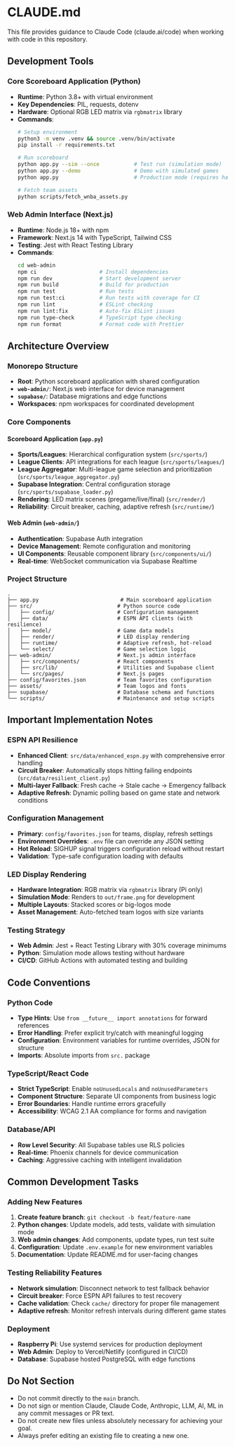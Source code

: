 # CLAUDE.md

This file provides guidance to Claude Code (claude.ai/code) when working with code in this repository.

## Development Tools

### Core Scoreboard Application (Python)
- **Runtime**: Python 3.8+ with virtual environment
- **Key Dependencies**: PIL, requests, dotenv
- **Hardware**: Optional RGB LED matrix via `rgbmatrix` library
- **Commands**:
  ```bash
  # Setup environment
  python3 -m venv .venv && source .venv/bin/activate
  pip install -r requirements.txt
  
  # Run scoreboard
  python app.py --sim --once           # Test run (simulation mode)
  python app.py --demo                 # Demo with simulated games
  python app.py                        # Production mode (requires hardware)
  
  # Fetch team assets
  python scripts/fetch_wnba_assets.py
  ```

### Web Admin Interface (Next.js)
- **Runtime**: Node.js 18+ with npm
- **Framework**: Next.js 14 with TypeScript, Tailwind CSS
- **Testing**: Jest with React Testing Library
- **Commands**:
  ```bash
  cd web-admin
  npm ci                    # Install dependencies
  npm run dev               # Start development server
  npm run build             # Build for production
  npm run test              # Run tests
  npm run test:ci           # Run tests with coverage for CI
  npm run lint              # ESLint checking
  npm run lint:fix          # Auto-fix ESLint issues
  npm run type-check        # TypeScript type checking
  npm run format            # Format code with Prettier
  ```

## Architecture Overview

### Monorepo Structure
- **Root**: Python scoreboard application with shared configuration
- **`web-admin/`**: Next.js web interface for device management
- **`supabase/`**: Database migrations and edge functions
- **Workspaces**: npm workspaces for coordinated development

### Core Components

#### Scoreboard Application (`app.py`)
- **Sports/Leagues**: Hierarchical configuration system (`src/sports/`)
- **League Clients**: API integrations for each league (`src/sports/leagues/`)
- **League Aggregator**: Multi-league game selection and prioritization (`src/sports/league_aggregator.py`)
- **Supabase Integration**: Central configuration storage (`src/sports/supabase_loader.py`)
- **Rendering**: LED matrix scenes (pregame/live/final) (`src/render/`)
- **Reliability**: Circuit breaker, caching, adaptive refresh (`src/runtime/`)

#### Web Admin (`web-admin/`)
- **Authentication**: Supabase Auth integration
- **Device Management**: Remote configuration and monitoring
- **UI Components**: Reusable component library (`src/components/ui/`)
- **Real-time**: WebSocket communication via Supabase Realtime

### Project Structure
```
.
├── app.py                          # Main scoreboard application
├── src/                           # Python source code
│   ├── config/                    # Configuration management
│   ├── data/                      # ESPN API clients (with resilience)
│   ├── model/                     # Game data models
│   ├── render/                    # LED display rendering
│   ├── runtime/                   # Adaptive refresh, hot-reload
│   └── select/                    # Game selection logic
├── web-admin/                     # Next.js admin interface
│   ├── src/components/            # React components
│   ├── src/lib/                   # Utilities and Supabase client
│   └── src/pages/                 # Next.js pages
├── config/favorites.json          # Team favorites configuration
├── assets/                        # Team logos and fonts
├── supabase/                      # Database schema and functions
└── scripts/                       # Maintenance and setup scripts
```

## Important Implementation Notes

### ESPN API Resilience
- **Enhanced Client**: `src/data/enhanced_espn.py` with comprehensive error handling
- **Circuit Breaker**: Automatically stops hitting failing endpoints (`src/data/resilient_client.py`)
- **Multi-layer Fallback**: Fresh cache → Stale cache → Emergency fallback
- **Adaptive Refresh**: Dynamic polling based on game state and network conditions

### Configuration Management
- **Primary**: `config/favorites.json` for teams, display, refresh settings
- **Environment Overrides**: `.env` file can override any JSON setting
- **Hot Reload**: SIGHUP signal triggers configuration reload without restart
- **Validation**: Type-safe configuration loading with defaults

### LED Display Rendering
- **Hardware Integration**: RGB matrix via `rgbmatrix` library (Pi only)
- **Simulation Mode**: Renders to `out/frame.png` for development
- **Multiple Layouts**: Stacked scores or big-logos mode
- **Asset Management**: Auto-fetched team logos with size variants

### Testing Strategy
- **Web Admin**: Jest + React Testing Library with 30% coverage minimums
- **Python**: Simulation mode allows testing without hardware
- **CI/CD**: GitHub Actions with automated testing and building

## Code Conventions

### Python Code
- **Type Hints**: Use `from __future__ import annotations` for forward references
- **Error Handling**: Prefer explicit try/catch with meaningful logging
- **Configuration**: Environment variables for runtime overrides, JSON for structure
- **Imports**: Absolute imports from `src.` package

### TypeScript/React Code
- **Strict TypeScript**: Enable `noUnusedLocals` and `noUnusedParameters`
- **Component Structure**: Separate UI components from business logic
- **Error Boundaries**: Handle runtime errors gracefully
- **Accessibility**: WCAG 2.1 AA compliance for forms and navigation

### Database/API
- **Row Level Security**: All Supabase tables use RLS policies
- **Real-time**: Phoenix channels for device communication
- **Caching**: Aggressive caching with intelligent invalidation

## Common Development Tasks

### Adding New Features
1. **Create feature branch**: `git checkout -b feat/feature-name`
2. **Python changes**: Update models, add tests, validate with simulation mode
3. **Web admin changes**: Add components, update types, run test suite
4. **Configuration**: Update `.env.example` for new environment variables
5. **Documentation**: Update README.md for user-facing changes

### Testing Reliability Features
- **Network simulation**: Disconnect network to test fallback behavior
- **Circuit breaker**: Force ESPN API failures to test recovery
- **Cache validation**: Check `cache/` directory for proper file management
- **Adaptive refresh**: Monitor refresh intervals during different game states

### Deployment
- **Raspberry Pi**: Use systemd services for production deployment
- **Web Admin**: Deploy to Vercel/Netlify (configured in CI/CD)
- **Database**: Supabase hosted PostgreSQL with edge functions

## Do Not Section
- Do not commit directly to the `main` branch.
- Do not sign or mention Claude, Claude Code, Anthropic, LLM, AI, ML in any commit messages or PR text.
- Do not create new files unless absolutely necessary for achieving your goal.
- Always prefer editing an existing file to creating a new one.